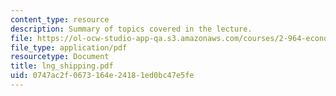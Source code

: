 ```yaml
---
content_type: resource
description: Summary of topics covered in the lecture.
file: https://ol-ocw-studio-app-qa.s3.amazonaws.com/courses/2-964-economics-of-marine-transportation-industries-fall-2006/0747ac2f0673164e24181ed0bc47e5fe_lng_shipping.pdf
file_type: application/pdf
resourcetype: Document
title: lng_shipping.pdf
uid: 0747ac2f-0673-164e-2418-1ed0bc47e5fe
---
```

